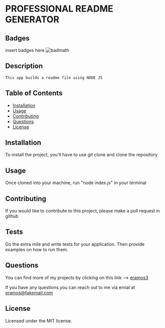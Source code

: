 
  # PROFESSIONAL README GENERATOR

  ## Badges
  insert badges here
  ![badmath](https://img.shields.io/github/languages/top/nielsenjared/badmath)

  ## Description

    This app builds a readme file using NODE JS  


  ## Table of Contents

  * [Installation](#installation)
  * [Usage](#usage)
  * [Contributing](#contributing)
  * [Questions](#questions)
  * [License](#license)



  ## Installation

  To install the project, you'll have to use git clone and clone the repository  


  ## Usage 

  Once cloned into your machine, run "node index.js" in your terminal 


  ## Contributing


  If you would like to contribute to this project, please make a pull request in github
 

  ## Tests

  Go the extra mile and write tests for your application. Then provide examples on how to run them.

    
  ## Questions

  You can find more of my projects by clicking on this link --> [eramos3](https://github.com/eramos3)

  If you have any questions you  can reach out to me via emial at eramos@fakemail.com


  ## License

  Licensed under the MIT license.

